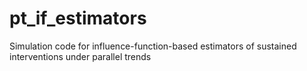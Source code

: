 # pt_if_estimators
Simulation code for influence-function-based estimators of sustained interventions under parallel trends
